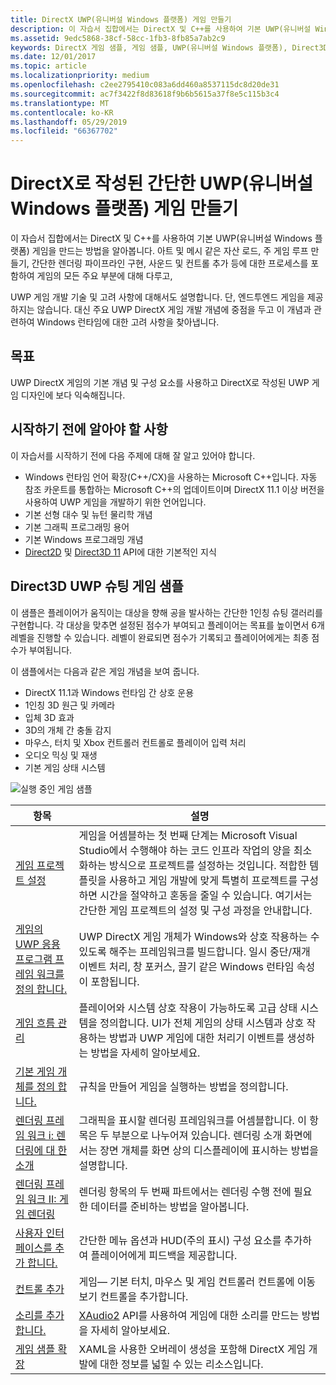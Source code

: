 ```yaml
---
title: DirectX UWP(유니버설 Windows 플랫폼) 게임 만들기
description: 이 자습서 집합에서는 DirectX 및 C++를 사용하여 기본 UWP(유니버설 Windows 플랫폼) 게임을 만드는 방법을 알아봅니다.
ms.assetid: 9edc5868-38cf-58cc-1fb3-8fb85a7ab2c9
keywords: DirectX 게임 샘플, 게임 샘플, UWP(유니버설 Windows 플랫폼), Direct3D 11 게임
ms.date: 12/01/2017
ms.topic: article
ms.localizationpriority: medium
ms.openlocfilehash: c2ee2795410c083a6dd460a8537115dc8d20de31
ms.sourcegitcommit: ac7f3422f8d83618f9b6b5615a37f8e5c115b3c4
ms.translationtype: MT
ms.contentlocale: ko-KR
ms.lasthandoff: 05/29/2019
ms.locfileid: "66367702"
---
```

# <a name="create-a-simple-universal-windows-platform-uwp-game-with-directx"></a>DirectX로 작성된 간단한 UWP(유니버설 Windows 플랫폼) 게임 만들기

이 자습서 집합에서는 DirectX 및 C++를 사용하여 기본 UWP(유니버설 Windows 플랫폼) 게임을 만드는 방법을 알아봅니다. 아트 및 메시 같은 자산 로드, 주 게임 루프 만들기, 간단한 렌더링 파이프라인 구현, 사운드 및 컨트롤 추가 등에 대한 프로세스를 포함하여 게임의 모든 주요 부분에 대해 다루고,

UWP 게임 개발 기술 및 고려 사항에 대해서도 설명합니다. 단, 엔드투엔드 게임을 제공하지는 않습니다. 대신 주요 UWP DirectX 게임 개발 개념에 중점을 두고 이 개념과 관련하여 Windows 런타임에 대한 고려 사항을 찾아냅니다.

## <a name="objective"></a>목표

UWP DirectX 게임의 기본 개념 및 구성 요소를 사용하고 DirectX로 작성된 UWP 게임 디자인에 보다 익숙해집니다.

## <a name="what-you-need-to-know-before-starting"></a>시작하기 전에 알아야 할 사항


이 자습서를 시작하기 전에 다음 주제에 대해 잘 알고 있어야 합니다.

-   Windows 런타임 언어 확장(C++/CX)을 사용하는 Microsoft C++입니다. 자동 참조 카운트를 통합하는 Microsoft C++의 업데이트이며 DirectX 11.1 이상 버전을 사용하여 UWP 게임을 개발하기 위한 언어입니다.
-   기본 선형 대수 및 뉴턴 물리학 개념
-   기본 그래픽 프로그래밍 용어
-   기본 Windows 프로그래밍 개념
-   [Direct2D](https://docs.microsoft.com/windows/desktop/Direct2D/direct2d-portal) 및 [Direct3D 11](https://docs.microsoft.com/windows/desktop/direct3d11/how-to-use-direct3d-11) API에 대한 기본적인 지식

##  <a name="direct3d-uwp-shooting-game-sample"></a>Direct3D UWP 슈팅 게임 샘플


이 샘플은 플레이어가 움직이는 대상을 향해 공을 발사하는 간단한 1인칭 슈팅 갤러리를 구현합니다. 각 대상을 맞추면 설정된 점수가 부여되고 플레이어는 목표를 높이면서 6개 레벨을 진행할 수 있습니다. 레벨이 완료되면 점수가 기록되고 플레이어에게는 최종 점수가 부여됩니다.

이 샘플에서는 다음과 같은 게임 개념을 보여 줍니다.

-   DirectX 11.1과 Windows 런타임 간 상호 운용
-   1인칭 3D 원근 및 카메라
-   입체 3D 효과
-   3D의 개체 간 충돌 감지
-   마우스, 터치 및 Xbox 컨트롤러 컨트롤로 플레이어 입력 처리
-   오디오 믹싱 및 재생
-   기본 게임 상태 시스템

![실행 중인 게임 샘플](images/simple-dx-game-overview.png)

| 항목 | 설명 |
|-------|-------------|
|[게임 프로젝트 설정](tutorial--setting-up-the-games-infrastructure.md) | 게임을 어셈블하는 첫 번째 단계는 Microsoft Visual Studio에서 수행해야 하는 코드 인프라 작업의 양을 최소화하는 방식으로 프로젝트를 설정하는 것입니다. 적합한 템플릿을 사용하고 게임 개발에 맞게 특별히 프로젝트를 구성하면 시간을 절약하고 혼동을 줄일 수 있습니다. 여기서는 간단한 게임 프로젝트의 설정 및 구성 과정을 안내합니다. |
| [게임의 UWP 응용 프로그램 프레임 워크를 정의 합니다.](tutorial--building-the-games-uwp-app-framework.md) | UWP DirectX 게임 개체가 Windows와 상호 작용하는 수 있도록 해주는 프레임워크를 빌드합니다. 일시 중단/재개 이벤트 처리, 창 포커스, 끌기 같은 Windows 런타임 속성이 포함됩니다.  |
| [게임 흐름 관리](tutorial-game-flow-management.md) | 플레이어와 시스템 상호 작용이 가능하도록 고급 상태 시스템을 정의합니다. UI가 전체 게임의 상태 시스템과 상호 작용하는 방법과 UWP 게임에 대한 처리기 이벤트를 생성하는 방법을 자세히 알아보세요. |
| [기본 게임 개체를 정의 합니다.](tutorial--defining-the-main-game-loop.md) | 규칙을 만들어 게임을 실행하는 방법을 정의합니다. |
| [렌더링 프레임 워크 i: 렌더링에 대 한 소개](tutorial--assembling-the-rendering-pipeline.md) | 그래픽을 표시할 렌더링 프레임워크를 어셈블합니다. 이 항목은 두 부분으로 나누어져 있습니다. 렌더링 소개 화면에서는 장면 개체를 화면 상의 디스플레이에 표시하는 방법을 설명합니다. |
| [렌더링 프레임 워크 II: 게임 렌더링](tutorial-game-rendering.md) | 렌더링 항목의 두 번째 파트에서는 렌더링 수행 전에 필요한 데이터를 준비하는 방법을 알아봅니다. |
| [사용자 인터페이스를 추가 합니다.](tutorial--adding-a-user-interface.md) | 간단한 메뉴 옵션과 HUD(주의 표시) 구성 요소를 추가하여 플레이어에게 피드백을 제공합니다. |
| [컨트롤 추가](tutorial--adding-controls.md) | 게임&mdash; 기본 터치, 마우스 및 게임 컨트롤러 컨트롤에 이동 보기 컨트롤을 추가합니다. |
| [소리를 추가 합니다.](tutorial--adding-sound.md) | [XAudio2](https://docs.microsoft.com/windows/desktop/xaudio2/xaudio2-introduction) API를 사용하여 게임에 대한 소리를 만드는 방법을 자세히 알아보세요. |
| [게임 샘플 확장](tutorial-resources.md) | XAML을 사용한 오버레이 생성을 포함해 DirectX 게임 개발에 대한 정보를 넓힐 수 있는 리소스입니다. |